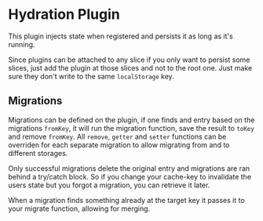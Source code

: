 # Hydration Plugin

This plugin injects state when registered and persists it as long as it's
running.

Since plugins can be attached to any slice if you only want to persist some
slices, just add the plugin at those slices and not to the root one. Just make
sure they don't write to the same `localStorage` key.

## Migrations

Migrations can be defined on the plugin, if one finds and entry based on the
migrations `fromKey`, it will run the migration function, save the result to
`toKey` and remove `fromKey`. All `remove`, `getter` and `setter` functions can
be overriden for each separate migration to allow migrating from and to
different storages.

Only successful migrations delete the original entry and migrations are ran
behind a try/catch block. So if you change your cache-key to invalidate the
users state but you forgot a migration, you can retrieve it later.

When a migration finds something already at the target key it passes it to your
migrate function, allowing for merging.
